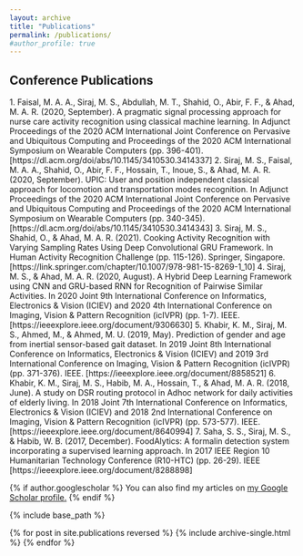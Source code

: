 ```yaml
---
layout: archive
title: "Publications"
permalink: /publications/
#author_profile: true
---
```


<H2>Conference Publications</H2>
1. Faisal, M. A. A., Siraj, M. S., Abdullah, M. T., Shahid, O., Abir, F. F., & Ahad, M. A. R. (2020, September). A pragmatic signal processing approach for nurse care activity recognition using classical machine learning. In Adjunct Proceedings of the 2020 ACM International Joint Conference on Pervasive and Ubiquitous Computing and Proceedings of the 2020 ACM International Symposium on Wearable Computers (pp. 396-401). [https://dl.acm.org/doi/abs/10.1145/3410530.3414337] 
2. Siraj, M. S., Faisal, M. A. A., Shahid, O., Abir, F. F., Hossain, T., Inoue, S., & Ahad, M. A. R. (2020, September). UPIC: User and position independent classical approach for locomotion and transportation modes recognition. In Adjunct Proceedings of the 2020 ACM International Joint Conference on Pervasive and Ubiquitous Computing and Proceedings of the 2020 ACM International Symposium on Wearable Computers (pp. 340-345). [https://dl.acm.org/doi/abs/10.1145/3410530.3414343] 
3. Siraj, M. S., Shahid, O., & Ahad, M. A. R. (2021). Cooking Activity Recognition with Varying Sampling Rates Using Deep Convolutional GRU Framework. In Human Activity Recognition Challenge (pp. 115-126). Springer, Singapore. [https://link.springer.com/chapter/10.1007/978-981-15-8269-1_10] 
4. Siraj, M. S., & Ahad, M. A. R. (2020, August). A Hybrid Deep Learning Framework using CNN and GRU-based RNN for Recognition of Pairwise Similar Activities. In 2020 Joint 9th International Conference on Informatics, Electronics & Vision (ICIEV) and 2020 4th International Conference on Imaging, Vision & Pattern Recognition (icIVPR) (pp. 1-7). IEEE. [https://ieeexplore.ieee.org/document/9306630] 
5. Khabir, K. M., Siraj, M. S., Ahmed, M., & Ahmed, M. U. (2019, May). Prediction of gender and age from inertial sensor-based gait dataset. In 2019 Joint 8th International Conference on Informatics, Electronics & Vision (ICIEV) and 2019 3rd International Conference on Imaging, Vision & Pattern Recognition (icIVPR) (pp. 371-376). IEEE. [https://ieeexplore.ieee.org/document/8858521] 
6. Khabir, K. M., Siraj, M. S., Habib, M. A., Hossain, T., & Ahad, M. A. R. (2018, June). A study on DSR routing protocol in Adhoc network for daily activities of elderly living. In 2018 Joint 7th International Conference on Informatics, Electronics & Vision (ICIEV) and 2018 2nd International Conference on Imaging, Vision & Pattern Recognition (icIVPR) (pp. 573-577). IEEE. [https://ieeexplore.ieee.org/document/8640994] 
7. Saha, S. S., Siraj, M. S., & Habib, W. B. (2017, December). FoodAlytics: A formalin detection system incorporating a supervised learning approach. In 2017 IEEE Region 10 Humanitarian Technology Conference (R10-HTC) (pp. 26-29). IEEE [https://ieeexplore.ieee.org/document/8288898]


{% if author.googlescholar %}
  You can also find my articles on <u><a href="{{author.googlescholar}}">my Google Scholar profile</a>.</u>
{% endif %}

{% include base_path %}

{% for post in site.publications reversed %}
  {% include archive-single.html %}
{% endfor %}
